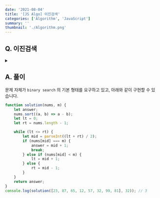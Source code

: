 ```yaml
---
date: '2021-08-04'
title: '[JS Algo] 이진검색'
categories: ['Algorithm', 'JavaScript']
summary: ''
thumbnail: './Algorithm.png'
---
```


## Q. 이진검색

<details>
<summary></summary>
<div markdown="1">       
N 개의 숫자를 오름차순으로 정렬한 후, N 개의 수 중 한 개의 수인 M 이 주어지면 이분검색으로 M 이 정렬된 상태에서 몇 번째에 있는지를 반환해야 합니다.
</div>
</details>

## A. 풀이
문제 자체가 `binary search` 의 기본 형태를 요구하고 있고, 아래와 같이 구현할 수 있습니다.

```javascript
function solution(nums, m) {
    let answer;
    nums.sort((a, b) => a - b);
    let lt = 0;
    let rt = nums.length - 1;

    while (lt <= rt) {
        let mid = parseInt((lt + rt) / 2);
        if (nums[mid] === m) {
            answer = mid + 1;
            break;
        } else if (nums[mid] < m) {
            lt = mid + 1;
        } else {
            rt = mid - 1;
        }
    }
    return answer;
}
console.log(solution([23, 87, 65, 12, 57, 32, 99, 81], 32)); // 3
```